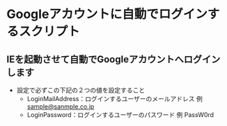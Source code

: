 # Googleアカウントに自動でログインするスクリプト

## IEを起動させて自動でGoogleアカウントへログインします

- 設定で必ずこの下記の２つの値を設定すること
    - LoginMailAddress：ログインするユーザーのメールアドレス 例 sample@sanmple.co.jp
    - LoginPassword：ログインするユーザーのパスワード 例 PassW0rd
